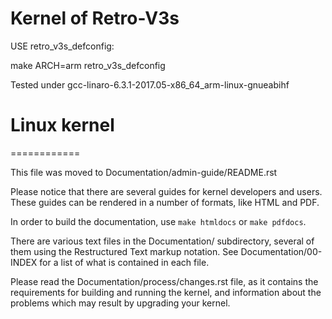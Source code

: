 # Kernel of Retro-V3s

USE retro_v3s_defconfig:

  make ARCH=arm retro_v3s_defconfig
  
Tested under gcc-linaro-6.3.1-2017.05-x86_64_arm-linux-gnueabihf

# Linux kernel
============

This file was moved to Documentation/admin-guide/README.rst

Please notice that there are several guides for kernel developers and users.
These guides can be rendered in a number of formats, like HTML and PDF.

In order to build the documentation, use ``make htmldocs`` or
``make pdfdocs``.

There are various text files in the Documentation/ subdirectory,
several of them using the Restructured Text markup notation.
See Documentation/00-INDEX for a list of what is contained in each file.

Please read the Documentation/process/changes.rst file, as it contains the
requirements for building and running the kernel, and information about
the problems which may result by upgrading your kernel.


